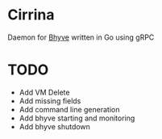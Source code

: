 # Cirrina

Daemon for [Bhyve](https://wiki.freebsd.org/bhyve) written in Go using gRPC

# TODO

* Add VM Delete
* Add missing fields
* Add command line generation
* Add bhyve starting and monitoring
* Add bhyve shutdown